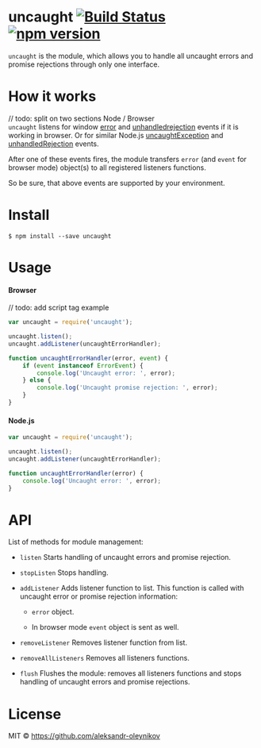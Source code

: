 # uncaught [![Build Status](https://travis-ci.org/aleksandr-oleynikov/uncaught.svg?branch=master)](https://travis-ci.org/aleksandr-oleynikov/uncaught) [![npm version](https://badge.fury.io/js/uncaught.svg)](https://badge.fury.io/js/uncaught)

`uncaught` is the module, which allows you to handle all uncaught errors and promise rejections through only one interface.

# How it works
// todo: split on two sections Node / Browser  
`uncaught` listens for window [error](https://developer.mozilla.org/en-US/docs/Web/Events/error) and [unhandledrejection](https://developer.mozilla.org/en-US/docs/Web/Events/unhandledrejection) events if it is working in browser.
Or for similar Node.js [uncaughtException](https://nodejs.org/api/process.html#process_event_uncaughtexception) and [unhandledRejection](https://nodejs.org/api/process.html#process_event_unhandledrejection) events.

After one of these events fires, the module transfers `error` (and `event` for browser mode) object(s) to all registered listeners functions.
 
So be sure, that above events are supported by your environment.
 
# Install

```
$ npm install --save uncaught
```

# Usage

#### Browser
// todo: add script tag example

```js
var uncaught = require('uncaught');

uncaught.listen();
uncaught.addListener(uncaughtErrorHandler);

function uncaughtErrorHandler(error, event) {
    if (event instanceof ErrorEvent) {
        console.log('Uncaught error: ', error);
    } else {
        console.log('Uncaught promise rejection: ', error);
    }
}
```

#### Node.js

```js
var uncaught = require('uncaught');

uncaught.listen();
uncaught.addListener(uncaughtErrorHandler);

function uncaughtErrorHandler(error) {
    console.log('Uncaught error: ', error);
}
```

# API

List of methods for module management:

- `listen`
Starts handling of uncaught errors and promise rejection.

- `stopListen`
Stops handling.

- `addListener`
Adds listener function to list. This function is called with uncaught error or promise rejection information:

    - `error` object.

    - In browser mode `event` object is sent as well.


- `removeListener`
Removes listener function from list.

- `removeAllListeners`
Removes all listeners functions.

- `flush`
Flushes the module: removes all listeners functions and stops handling of uncaught errors and promise rejections.

# License

MIT © https://github.com/aleksandr-oleynikov

